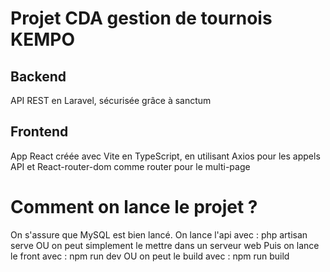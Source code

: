 # Projet CDA gestion de tournois KEMPO

## Backend

API REST en Laravel, sécurisée grâce à sanctum


## Frontend

App React créée avec Vite en TypeScript, en utilisant Axios pour les appels API et React-router-dom comme router pour le multi-page


# Comment on lance le projet ?

On s'assure que MySQL est bien lancé.
On lance l'api avec :           php artisan serve 
OU on peut simplement le mettre dans un serveur web
Puis on lance le front avec :   npm run dev 
OU on peut le build avec :      npm run build
